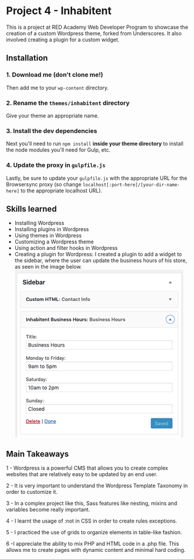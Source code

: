 # Project 4 - Inhabitent

This is a project at RED Academy Web Developer Program to showcase the creation of a custom Wordpress theme, forked from Underscores. It also involved creating a plugin for a custom widget.

## Installation

### 1. Download me (don't clone me!)

Then add me to your `wp-content` directory.

### 2. Rename the `themes/inhabitent` directory

Give your theme an appropriate name.

### 3. Install the dev dependencies

Next you'll need to run `npm install` **inside your theme directory** to install the node modules you'll need for Gulp, etc.

### 4. Update the proxy in `gulpfile.js`

Lastly, be sure to update your `gulpfile.js` with the appropriate URL for the Browsersync proxy (so change `localhost[:port-here]/[your-dir-name-here]` to the appropriate localhost URL).

## Skills learned

- Installing Wordpress
- Installing plugins in Wordpress
- Using themes in Wordpress
- Customizing a Wordpress theme
- Using action and filter hooks in Wordpress
- Creating a plugin for Wordpress:
  I created a plugin to add a widget to the sidebar, where the user can update the business hours of his store, as seen in the image below.
  ![Business Hours Widget](screenshots/business_hours_widget.png)

## Main Takeaways

1 - Wordpress is a powerful CMS that allows you to create complex websites that are relatively easy to be updated by an end user.

2 - It is very important to understand the Wordpress Template Taxonomy in order to customize it.

3 - In a complex project like this, Sass features like nesting, mixins and variables become really important.

4 - I learnt the usage of :not in CSS in order to create rules exceptions.

5 - I practiced the use of grids to organize elements in table-like fashion.

6 -I appreciate the ability to mix PHP and HTML code in a .php file. This allows me to create pages with dynamic content and minimal hard coding.
